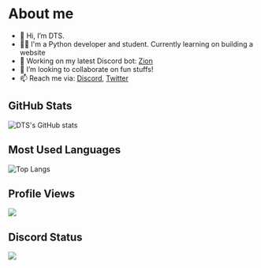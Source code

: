 # About me
- 👋 Hi, I’m DTS.
- 🧑‍🎓 I'm a Python developer and student. Currently learning on building a website
- 👷 Working on my latest Discord bot: [Zion](https://dsc.gg/zion-bot)
- 💞️ I’m looking to collaborate on fun stuffs!
- 📫 Reach me via: [Discord](https://discord.gg/WhNVDTF), [Twitter](https://twitter.com/official_DTS_11)

## GitHub Stats
![DTS's GitHub stats](https://github-readme-stats.vercel.app/api?username=DTS-11&count_private=true&show_icons=true&theme=radical)

## Most Used Languages
![Top Langs](https://github-readme-stats.vercel.app/api/top-langs/?username=DTS-11&layout=compact)

## Profile Views
![](https://komarev.com/ghpvc/?username=DTS-11&color=ff69b4)


## Discord Status
![](https://discord.c99.nl/widget/theme-2/710247495334232164.png)

<!---
DTS-11/DTS-11 is a ✨ special ✨ repository because its `README.md` (this file) appears on your GitHub profile.
You can click the Preview link to take a look at your changes.
--->
